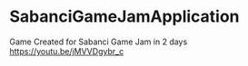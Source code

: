 # SabanciGameJamApplication
 Game Created for Sabanci Game Jam in 2 days
 https://youtu.be/jMVVDgybr_c
